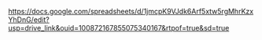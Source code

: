 https://docs.google.com/spreadsheets/d/1jmcpK9VJdk6Arf5xtw5rgMhrKzxYhDnG/edit?usp=drive_link&ouid=100872167855075340167&rtpof=true&sd=true
